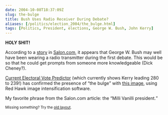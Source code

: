 ```yaml
--- 
date: 2004-10-08T18:37:09Z
slug: the-bulge
title: Bush Uses Radio Receiver During Debate?
aliases: [/politics/election_2004/the_bulge.html]
tags: [Politics, President, elections, George W. Bush, John Kerry]
---
```


<p><strong>HOLY SHIT!</strong></p>

<p>According to a <a href="http://www.salon.com/news/feature/2004/10/08/bulge/" title="Bush's mystery bulge">story</a> in <a href="http://www.salon.com/" title="Salon.com">Salon.com</a>, it appears that George W. Bush may well have been wearing a radio transmitter during the first debate. This would be so that he could get prompts from someone more knowledgeable (Dick Cheney?).</p>

<p><a href="http://www.electoral-vote.com/" title="See the current electoral vote status of the campaign on a nice colored map">Current Electoral Vote Predictor</a> (which currently shows Kerry leading 280 to 239!) has confirmed the presence of <q>the bulge</q> with <a href="http://www.electoral-vote2.com/images/bulge.jpg" title="The Electoral Vote Predictor's enhanced image of the bulge">this image</a>, using Red Hawk image intensification software.</p>

<p>My favorite phrase from the Salon.com article: the <q>Milli Vanilli president.</q></p>

<p class="past"><small>Missing something? Try the <a rel="nofollow" href="http://past.justatheory.com/politics/election_2004/the_bulge.html">old layout</a>.</small></p>


